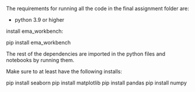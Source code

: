 The requirements for running all the code in the final assignment folder are:

- python 3.9 or higher 

install ema_workbench: 

pip install ema_workbench

The rest of the dependencies are imported in the python files and notebooks by running them.

Make sure to at least have the following installs:

pip install seaborn
pip install matplotlib
pip install pandas
pip install numpy 

